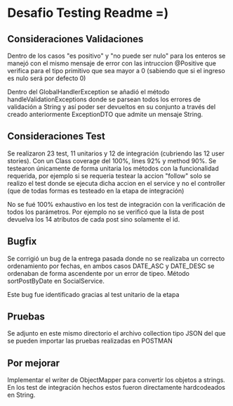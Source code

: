 # Desafio Testing Readme =)

## Consideraciones Validaciones

Dentro de los casos "es positivo" y "no puede ser nulo"
para los enteros se manejó con el mismo mensaje de error con las intruccion @Positive
que verifica para el tipo primitivo que sea mayor a 0 (sabiendo que si el
ingreso es nulo será por defecto 0)

Dentro del GlobalHandlerException se añadió el método handleValidationExceptions
donde se parsean todos los errores de validación a String y así poder ser devueltos
en su conjunto a través del creado anteriormente ExceptionDTO que admite un mensaje 
String.

## Consideraciones Test

Se realizaron 23 test, 11 unitarios y 12 de integración (cubriendo las 12 user stories).
Con un Class coverage del 100%, lines 92% y method 90%.
Se testearon únicamente de forma unitaria los métodos con
la funcionalidad requerida, por ejemplo si se requeria testear la accion "follow"
solo se realizo el test donde se ejecuta dicha accion en el service
y no el controller (que de todas formas es testeado en la etapa de integración)

No se fué 100% exhaustivo en los test de integración
con la verificación de todos los parámetros. Por ejemplo no se verificó que la lista
de post devuelva los 14 atributos de cada post sino solamente el id.

## Bugfix

Se corrigió un bug de la entrega pasada donde no se realizaba
un correcto ordenamiento por fechas, en ambos casos
DATE_ASC y DATE_DESC se ordenaban de forma ascendente por un error de tipeo.
Método sortPostByDate en SocialService.

Este bug fue identificado gracias al test unitario de la etapa


## Pruebas
Se adjunto en este mismo directorio el archivo collection tipo JSON del que se pueden importar las pruebas realizadas en POSTMAN

## Por mejorar
Implementar el writer de ObjectMapper para convertir los objetos a strings. En los test de integración hechos estos fueron directamente hardcodeados en String.

